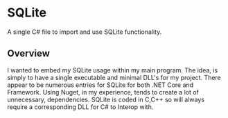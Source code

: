 # SQLite
A single C# file to import and use SQLite functionality.

## Overview

 I wanted to embed my SQLite usage within my main program. The idea, is simply to have a single executable and minimal DLL's for my project.
There appear to be numerous entries for SQLite for both .NET Core and Framework.
Using Nuget, in my experience, tends to create a lot of unnecessary, dependencies.
SQLite is coded in C,C++ so will always require a corresponding DLL for C# to Interop with.


